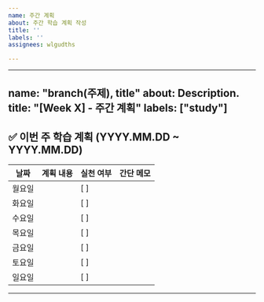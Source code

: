 ```yaml
---
name: 주간 계획
about: 주간 학습 계획 작성
title: ''
labels: ''
assignees: wlgudths

---
```


---
name: "branch(주제), title"
about: Description.
title: "[Week X] - 주간 계획"
labels: ["study"]
---

## ✅ 이번 주 학습 계획 (YYYY.MM.DD ~ YYYY.MM.DD)

| 날짜 | 계획 내용 | 실천 여부 | 간단 메모 |
|------|-----------|-----------|-----------|
| 월요일 |  | [ ] |  |
| 화요일 |  | [ ] |  |
| 수요일 |  | [ ] |  |
| 목요일 |  | [ ] |  |
| 금요일 |  | [ ] |  |
| 토요일 |  | [ ] |  |
| 일요일 |  | [ ] |  |

---

